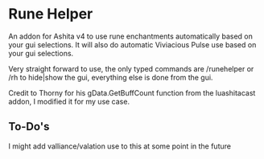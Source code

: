 # Rune Helper
An addon for Ashita v4 to use rune enchantments automatically based on your gui selections. It will also do automatic Viviacious Pulse use based on your gui selections.

Very straight forward to use, the only typed commands are /runehelper or /rh to hide|show the gui, everything else is done from the gui.

Credit to Thorny for his gData.GetBuffCount function from the luashitacast addon, I modified it for my use case.

## To-Do's
I might add valliance/valation use to this at some point in the future
